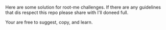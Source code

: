 Here are some solution for root-me challenges. If there are any guidelines that dis respect this repo please share with I'll doneed full.

Your are free to suggest, copy, and learn.

